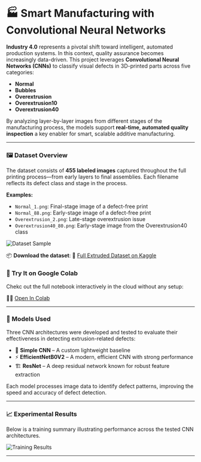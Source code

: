 # 🏭 Smart Manufacturing with Convolutional Neural Networks

**Industry 4.0** represents a pivotal shift toward intelligent, automated production systems. In this context, quality assurance becomes increasingly data-driven.
This project leverages **Convolutional Neural Networks (CNNs)** to classify visual defects in 3D-printed parts across five categories:

* **Normal**
* **Bubbles**
* **Overextrusion**
* **Overextrusion10**
* **Overextrusion40**

By analyzing layer-by-layer images from different stages of the manufacturing process, the models support **real-time, automated quality inspection** a key enabler for smart, scalable additive manufacturing.

---

### 🖼️ Dataset Overview

The dataset consists of **455 labeled images** captured throughout the full printing process—from early layers to final assemblies. Each filename reflects its defect class and stage in the process.

**Examples:**

* `Normal_1.png`: Final-stage image of a defect-free print
* `Normal_88.png`: Early-stage image of a defect-free print
* `Overextrusion_2.png`: Late-stage overextrusion issue
* `Overextrusion40_80.png`: Early-stage image from the Overextrusion40 class

![Dataset Sample](https://github.com/user-attachments/assets/9dc509d6-e590-4c1a-bef3-f04631f26efe)

📦 **Download the dataset**:
🔗 [Full Extruded Dataset on Kaggle](https://www.kaggle.com/datasets/marcelobatalhah/full-extruded-dataset)

### 🚀 Try It on Google Colab

Chekc out the full notebook interactively in the cloud without any setup:

🧑‍💻 [Open In Colab](https://colab.research.google.com/drive/1Qbn213X5QWOoUn-A9KU0Q8FzySAzTFl8?usp=sharing)


---

### 🧠 Models Used

Three CNN architectures were developed and tested to evaluate their effectiveness in detecting extrusion-related defects:

* 🧩 **Simple CNN** – A custom lightweight baseline
* ⚡ **EfficientNetB0V2** – A modern, efficient CNN with strong performance
* 🏗️ **ResNet** – A deep residual network known for robust feature extraction

Each model processes image data to identify defect patterns, improving the speed and accuracy of defect detection.

---

### 📈 Experimental Results

Below is a training summary illustrating performance across the tested CNN architectures.

![Training Results](https://github.com/user-attachments/assets/a34aa4bb-6714-4741-8d5e-a3ead09e5ad6)

---
